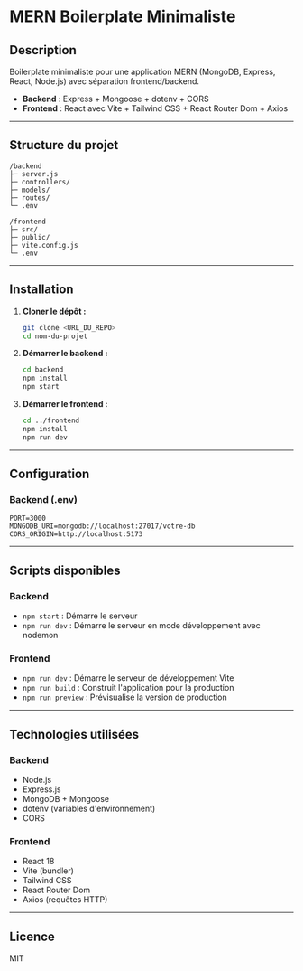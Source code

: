 # MERN Boilerplate Minimaliste

## Description

Boilerplate minimaliste pour une application MERN (MongoDB, Express, React, Node.js) avec séparation frontend/backend.

- **Backend** : Express + Mongoose + dotenv + CORS  
- **Frontend** : React avec Vite + Tailwind CSS + React Router Dom + Axios

---

## Structure du projet

```
/backend
├─ server.js
├─ controllers/
├─ models/
├─ routes/
└─ .env

/frontend
├─ src/
├─ public/
├─ vite.config.js
└─ .env
```

---

## Installation

1. **Cloner le dépôt :**
   ```bash
   git clone <URL_DU_REPO>
   cd nom-du-projet
   ```

2. **Démarrer le backend :**
   ```bash
   cd backend
   npm install
   npm start
   ```

3. **Démarrer le frontend :**
   ```bash
   cd ../frontend
   npm install
   npm run dev
   ```

---

## Configuration

### Backend (.env)
```env
PORT=3000
MONGODB_URI=mongodb://localhost:27017/votre-db
CORS_ORIGIN=http://localhost:5173
```

---


## Scripts disponibles

### Backend
- `npm start` : Démarre le serveur
- `npm run dev` : Démarre le serveur en mode développement avec nodemon

### Frontend
- `npm run dev` : Démarre le serveur de développement Vite
- `npm run build` : Construit l'application pour la production
- `npm run preview` : Prévisualise la version de production

---

## Technologies utilisées

### Backend
- Node.js
- Express.js
- MongoDB + Mongoose
- dotenv (variables d'environnement)
- CORS

### Frontend
- React 18
- Vite (bundler)
- Tailwind CSS
- React Router Dom
- Axios (requêtes HTTP)

---

## Licence

MIT